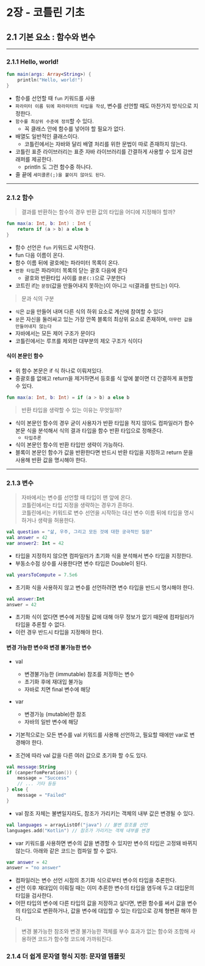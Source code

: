 # 2장 - 코틀린 기초
## 2.1 기본 요소 : 함수와 변수

---

### 2.1.1  Hello, world!

~~~kotlin
fun main(args: Array<String>) {
    println("Hello, world!")
}
~~~

- 함수를 선언할 때 `fun` 키워드를 사용
- `파라미터 이름 뒤에 파라미터의 타입을 작성`, 변수를 선언할 때도 마찬가지 방식으로 지정한다.
- `함수를 최상위 수준에 정의`할 수 있다.
  - 꼭 클래스 안에 함수를 넣어야 할 필요가 없다.
- 배열도 일반적인 클래스이다. 
  - 코틀린에서는 자바와 달리 배열 처리를 위한 문법이 따로 존재하지 않는다.
- 코틀린 표준 라이브러리는 표준 자바 라이브러리를 간결하게 사용할 수 있게 감싼 래퍼를 제공한다.
  - println 도 그런 함수중 하나다.
- 줄 끝에 `세미콜론(;)을 붙이지 않아도 된다`.

---

### 2.1.2 함수

> 결과를 반환하는 함수의 경우 반환 값의 타입을 어디에 지정해야 할까?

~~~kotlin
fun max(a: Int, b: Int) : Int {
    return if (a > b) a else b
}
~~~

- 함수 선언은 `fun` 키워드로 시작한다.
- fun 다음 이름이 온다.
- 함수 이름 뒤에 괄호에는 파라미터 목록이 온다.
- `반환 타입`은 파라미터 목록의 닫는 괄호 다음에 온다
  - 괄호와 반환타입 사이를 `콜론(:)`으로 구분한다
- 코트린 if는 `문장`(값을 만들어내지 못하는)이 아니고 `식`(결과를 만드는) 이다.

> 문과 식의 구분

- `식`은 `값`을 만들어 내며 다른 식의 하위 요소로 계산에 참여할 수 있다
- `문`은 자신을 둘러싸고 있는 가장 안쪽 블록의 최상위 요소로 존재하며, `아무런 값을 만들어내지 않는다`
- 자바에서는 모든 제어 구조가 문이다
- 코틀린에서는 루프를 제외한 대부분의 제오 구조가 식이다

#### 식이 본문인 함수

- 위 함수 본문은 if 식 하나로 이뤄져있다.
- 중괄호를 없애고 return을 제거하면서 등호를 식 앞에 붙이면 더 간결하게 표현할 수 있다.

~~~kotlin
fun max(a: Int, b: Int) = if (a > b) a else b
~~~

> 반환 타입을 생략할 수 있는 이유는 무엇일까?

- 식이 본문인 함수의 경우 굳이 사용자가 반환 타입을 적지 않아도 컴파일러가 함수 본문 식을 분석해서 식의 결과 타입을 함수 반환 타입으로 정해준다.
  - `타입추론`
- 식이 본문인 함수의 반환 타입만 생략이 가능하다.
- 블록이 본문인 함수가 값을 반환한다면 반드시 반환 타입을 지정하고 return 문을 사용해 반환 값을 명시해야 한다.

---

### 2.1.3 변수

> 자바에서는 변수를 선언할 때 타입이 맨 앞에 온다. <br>
> 코틀린에서는 타입 지정을 생략하는 경우가 흔하다. <br>
> 코틀린에서는 키워드로 변수 선언을 시작하는 대신 변수 이름 뒤에 타입을 명시하거나 생략을 허용한다.

~~~kotlin
val question = "삶, 우주, 그리고 모든 것에 대한 궁극적인 질문"
val answer = 42
var answer2: Int = 42
~~~

- 타입을 지정하지 않으면 컴파일러가 초기화 식을 분석해서 변수 타입을 지정한다.
- 부동소수점 상수를 사용한다면 변수 타입은 Double이 된다.
    
~~~kotlin
val yearsToCompute = 7.5e6
~~~

- 초기화 식을 사용하지 않고 변수를 선언하려면 변수 타입을 반드시 명시해야 한다.

~~~kotlin
val answer:Int
answer = 42
~~~

- 초기화 식이 없다면 변수에 저장될 값에 대해 아무 정보가 없기 때문에 컴파일러가 타입을 추론할 수 없다.
- 이런 경우 반드시 타입을 지정해야 한다.

#### 변경 가능한 변수와 변경 불가능한 변수

- val
  - 변경불가능한 (immutable) 참조를 저장하는 변수
  - 초기화 후에 재대입 불가능
  - 자바로 치면 final 변수에 해당
- var
  - 변경가능 (mutable)한 참조
  - 자바의 일반 변수에 해당

- 기본적으로는 모든 변수를 val 키워드를 사용해 선언하고, 필요할 때에만 var로 변경해야 한다.
- 조건에 따라 val 값을 다른 여러 값으로 초기화 할 수도 있다.

~~~kotlin
val message:String
if (canperfomPeration()) {
    message = "Success"
    // ... 기타 등등
} else {
    message = "Failed"
}
~~~

- val 참조 자체는 불변일지라도, 참조가 가리키는 객체의 내부 값은 변경될 수 있다.

~~~kotlin
val languages = arrayListOf("java") // 불변 참조를 선언
languages.add("Kotlin") // 참조가 가리키는 객체 내부를 변경
~~~

- var 키워드를 사용하면 변수의 값을 변경할 수 있지만 변수의 타입은 고정돼 바뀌지 않는다. 아래와 같은 코드는 컴파일 할 수 없다.

~~~kotlin
var answer = 42
answer = "no answer"
~~~

- 컴파일러는 변수 선언 시점의 초기화 식으로부터 변수의 타입을 추론한다.
- 선언 이후 재대입이 이뤄질 때는 이미 추론한 변수의 타입을 염두에 두고 대입문의 타입을 검사한다.
- 어떤 타입의 변수에 다른 타입의 값을 저장하고 싶다면, 변환 함수를 써서 값을 변수의 타입으로 변환하거나, 값을 변수에 대입할 수 있는 타입으로 강제 형변환 해야 한다.

> 변경 불가능한 참조와 변경 불가능한 객체를 부수 효과가 없는 함수와 조합해 사용하면 코드가 함수형 코드에 가까워진다.

### 2.1.4 더 쉽게 문자열 형식 지정: 문자열 템플릿